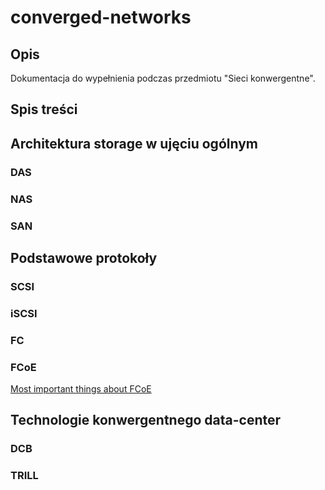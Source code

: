 # converged-networks

## Opis
Dokumentacja do wypełnienia podczas przedmiotu "Sieci konwergentne".

## Spis treści

## Architektura storage w ujęciu ogólnym
### DAS
### NAS
### SAN

## Podstawowe protokoły
### SCSI
### iSCSI
### FC
### FCoE 
[Most important things about FCoE](FCoE.md)

## Technologie konwergentnego data-center
### DCB
### TRILL
